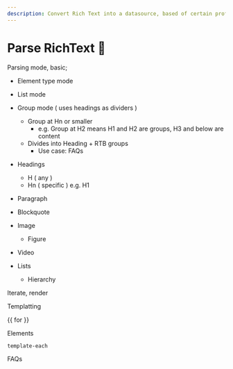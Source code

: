 ```yaml
---
description: Convert Rich Text into a datasource, based of certain profile rules
---
```


# Parse RichText 🧪



Parsing mode, basic;

* Element type mode&#x20;
* List mode&#x20;
* Group mode ( uses headings as dividers )&#x20;
  * Group at Hn or smaller
    * e.g. Group at H2 means H1 and H2 are groups, H3 and below are content
  * Divides into Heading + RTB groups
    * Use case: FAQs



* Headings
  * H ( any )
  * Hn ( specific ) e.g. H1
* Paragraph
* Blockquote
* Image
  * Figure
* Video&#x20;
* Lists
  * Hierarchy&#x20;



Iterate, render

Templatting&#x20;

\{{ for \}}

Elements&#x20;

`template-each`







FAQs&#x20;



